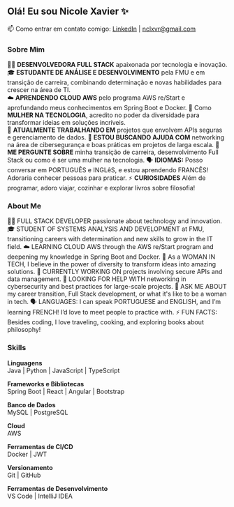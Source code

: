 ## Olá! Eu sou Nicole Xavier ✨  
📫 Como entrar em contato comigo: [LinkedIn](https://linkedin.com/in/nicole-xavier-sp) | nclxvr@gmail.com  

### Sobre Mim  

👩‍💻 **DESENVOLVEDORA FULL STACK** apaixonada por tecnologia e inovação.  
🎓 **ESTUDANTE DE ANÁLISE E DESENVOLVIMENTO** pela FMU e em transição de carreira, combinando determinação e novas habilidades para crescer na área de TI.  
☁️ **APRENDENDO CLOUD AWS** pelo programa AWS re/Start e aprofundando meus conhecimentos em Spring Boot e Docker.
🌟 Como **MULHER NA TECNOLOGIA**, acredito no poder da diversidade para transformar ideias em soluções incríveis.  
🔭 **ATUALMENTE TRABALHANDO EM** projetos que envolvem APIs seguras e gerenciamento de dados.
🤔 **ESTOU BUSCANDO AJUDA COM** networking na área de cibersegurança e boas práticas em projetos de larga escala.
💬 **ME PERGUNTE SOBRE** minha transição de carreira, desenvolvimento Full Stack ou como é ser uma mulher na tecnologia.
🗣️ **IDIOMAS:** Posso conversar em PORTUGUÊS e INGLêS, e estou aprendendo FRANCÊS! Adoraria conhecer pessoas para praticar.
⚡ **CURIOSIDADES** Além de programar, adoro viajar, cozinhar e explorar livros sobre filosofia!

### About Me

👩‍💻 FULL STACK DEVELOPER passionate about technology and innovation.
🎓 STUDENT OF SYSTEMS ANALYSIS AND DEVELOPMENT at FMU, transitioning careers with determination and new skills to grow in the IT field.
☁️ LEARNING CLOUD AWS through the AWS re/Start program and deepening my knowledge in Spring Boot and Docker.
🌟 As a WOMAN IN TECH, I believe in the power of diversity to transform ideas into amazing solutions.
🔭 CURRENTLY WORKING ON projects involving secure APIs and data management.
🤔 LOOKING FOR HELP WITH networking in cybersecurity and best practices for large-scale projects.
💬 ASK ME ABOUT my career transition, Full Stack development, or what it's like to be a woman in tech.
🗣️ LANGUAGES: I can speak PORTUGUESE and ENGLISH, and I’m learning FRENCH! I’d love to meet people to practice with.
⚡ FUN FACTS: Besides coding, I love traveling, cooking, and exploring books about philosophy!


### **Skills**  
**Linguagens**  
Java | Python | JavaScript | TypeScript  

**Frameworks e Bibliotecas**  
Spring Boot | React | Angular | Bootstrap  

**Banco de Dados**  
MySQL | PostgreSQL  

**Cloud**  
AWS  

**Ferramentas de CI/CD**  
Docker | JWT  

**Versionamento**  
Git | GitHub  

**Ferramentas de Desenvolvimento**  
VS Code | IntelliJ IDEA  



